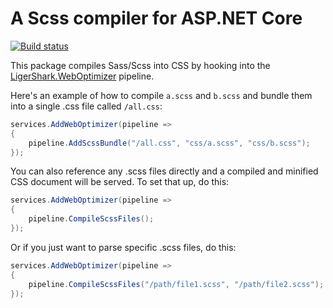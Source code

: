 # A Scss compiler for ASP.NET Core

[![Build status](https://ci.appveyor.com/api/projects/status/i4uo3yef1gpyu00y?svg=true)](https://ci.appveyor.com/project/madskristensen/weboptimizer-sass)

This package compiles Sass/Scss into CSS by hooking into the [LigerShark.WebOptimizer](https://github.com/ligershark/WebOptimizer) pipeline.

Here's an example of how to compile `a.scss` and `b.scss` and bundle them into a single .css file called `/all.css`:

```c#
services.AddWebOptimizer(pipeline =>
{
    pipeline.AddScssBundle("/all.css", "css/a.scss", "css/b.scss");
});
```

You can also reference any .scss files directly and a compiled and minified CSS document will be served. To set that up, do this:

```c#
services.AddWebOptimizer(pipeline =>
{
    pipeline.CompileScssFiles();
});
```

Or if you just want to parse specific .scss files, do this:

```c#
services.AddWebOptimizer(pipeline =>
{
    pipeline.CompileScssFiles("/path/file1.scss", "/path/file2.scss");
});
```